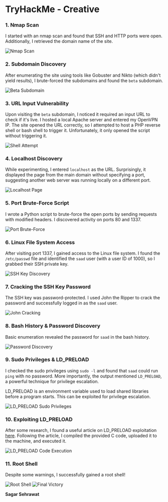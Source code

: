 # TryHackMe - Creative

### 1. Nmap Scan
I started with an nmap scan and found that SSH and HTTP ports were open. Additionally, I retrieved the domain name of the site.

![Nmap Scan](https://github.com/sagar-sehrawat/Tryhackme-solutions/blob/main/Creative/img/img1.png)

### 2. Subdomain Discovery
After enumerating the site using tools like Gobuster and Nikto (which didn't yield results), I brute-forced the subdomains and found the `beta` subdomain.

![Beta Subdomain](https://github.com/sagar-sehrawat/Tryhackme-solutions/blob/main/Creative/img/img2.png)

### 3. URL Input Vulnerability
Upon visiting the `beta` subdomain, I noticed it required an input URL to check if it's live. I hosted a local Apache server and entered my OpenVPN IP. The site opened the URL correctly, so I attempted to host a PHP reverse shell or bash shell to trigger it. Unfortunately, it only opened the script without triggering it.

![Shell Attempt](https://github.com/sagar-sehrawat/Tryhackme-solutions/blob/main/Creative/img/img3.png)

### 4. Localhost Discovery
While experimenting, I entered `localhost` as the URL. Surprisingly, it displayed the page from the main domain without specifying a port, suggesting another web server was running locally on a different port.

![Localhost Page](https://github.com/sagar-sehrawat/Tryhackme-solutions/blob/main/Creative/img/img4.png)

### 5. Port Brute-Force Script
I wrote a Python script to brute-force the open ports by sending requests with modified headers. I discovered activity on ports 80 and 1337.

![Port Brute-Force](https://github.com/sagar-sehrawat/Tryhackme-solutions/blob/main/Creative/img/img5.png)

### 6. Linux File System Access
After visiting port 1337, I gained access to the Linux file system. I found the `/etc/passwd` file and identified the `saad` user (with a user ID of 1000), so I grabbed their SSH private key.

![SSH Key Discovery](https://github.com/sagar-sehrawat/Tryhackme-solutions/blob/main/Creative/img/img6.png)

### 7. Cracking the SSH Key Password
The SSH key was password-protected. I used John the Ripper to crack the password and successfully logged in as the `saad` user.

![John Cracking](https://github.com/sagar-sehrawat/Tryhackme-solutions/blob/main/Creative/img/img7.png)

### 8. Bash History & Password Discovery
Basic enumeration revealed the password for `saad` in the bash history.

![Password Discovery](https://github.com/sagar-sehrawat/Tryhackme-solutions/blob/main/Creative/img/img8.png)

### 9. Sudo Privileges & LD_PRELOAD
I checked the sudo privileges using `sudo -l` and found that `saad` could run `ping` with no password. More importantly, the output mentioned `LD_PRELOAD`, a powerful technique for privilege escalation.

LD_PRELOAD is an environment variable used to load shared libraries before a program starts. This can be exploited for privilege escalation.

![LD_PRELOAD Sudo Privileges](https://github.com/sagar-sehrawat/Tryhackme-solutions/blob/main/Creative/img/img9.png)

### 10. Exploiting LD_PRELOAD
After some research, I found a useful article on LD_PRELOAD exploitation [here](https://www.hackingarticles.in/linux-privilege-escalation-using-ld_preload/). Following the article, I compiled the provided C code, uploaded it to the machine, and executed it.

![LD_PRELOAD Code Execution](https://github.com/sagar-sehrawat/Tryhackme-solutions/blob/main/Creative/img/img10.png)

### 11. Root Shell
Despite some warnings, I successfully gained a root shell!

![Root Shell](https://github.com/sagar-sehrawat/Tryhackme-solutions/blob/main/Creative/img/img11.png)
![Final Victory](https://github.com/sagar-sehrawat/Tryhackme-solutions/blob/main/Creative/img/img12.png)


**Sagar Sehrawat**
